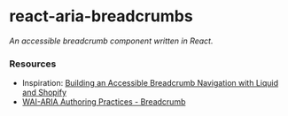# react-aria-breadcrumbs

*An accessible breadcrumb component written in React.*

### Resources

- Inspiration: [Building an Accessible Breadcrumb Navigation with Liquid and Shopify](https://www.shopify.com/partners/blog/breadcrumb-navigation)
- [WAI-ARIA Authoring Practices - Breadcrumb](https://www.w3.org/TR/wai-aria-practices-1.1/#breadcrumb)
